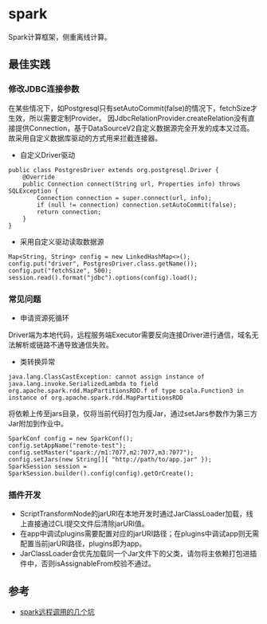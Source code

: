 # spark

Spark计算框架，侧重离线计算。

## 最佳实践

### 修改JDBC连接参数

在某些情况下，如Postgresql只有setAutoCommit(false)的情况下，fetchSize才生效，所以需要定制Provider。
因JdbcRelationProvider.createRelation没有直接提供Connection，基于DataSourceV2自定义数据源完全开发的成本又过高。
故采用自定义数据库驱动的方式用来拦截连接器。

- 自定义Driver驱动
```
public class PostgresDriver extends org.postgresql.Driver {
    @Override
    public Connection connect(String url, Properties info) throws SQLException {
        Connection connection = super.connect(url, info);
        if (null != connection) connection.setAutoCommit(false);
        return connection;
    }
}
```
- 采用自定义驱动读取数据源
```
Map<String, String> config = new LinkedHashMap<>();
config.put("driver", PostgresDriver.class.getName());
config.put("fetchSize", 500);
session.read().format("jdbc").options(config).load();
```

### 常见问题

- 申请资源死循环

Driver端为本地代码，远程服务端Executor需要反向连接Driver进行通信，域名无法解析或链路不通导致通信失败。

- 类转换异常
```
java.lang.ClassCastException: cannot assign instance of java.lang.invoke.SerializedLambda to field org.apache.spark.rdd.MapPartitionsRDD.f of type scala.Function3 in instance of org.apache.spark.rdd.MapPartitionsRDD
```
将依赖上传至jars目录，仅将当前代码打包为瘦Jar，通过setJars参数作为第三方Jar附加到作业中。
```
SparkConf config = new SparkConf();
config.setAppName("remote-test");
config.setMaster("spark://m1:7077,m2:7077,m3:7077");
config.setJars(new String[]{ "http://path/to/app.jar" });
SparkSession session = SparkSession.builder().config(config).getOrCreate();
```

### 插件开发

- ScriptTransformNode的jarURI在本地开发时通过JarClassLoader加载，线上直接通过CLI提交文件后清除jarURI值。
- 在app中调试plugins需要配置对应的jarURI路径；在plugins中调试app则无需配置当前jarURI路径，plugins即为app。
- JarClassLoader会优先加载同一个Jar文件下的父类，请勿将主依赖打包进插件中，否则isAssignableFrom校验不通过。

## 参考
- [spark远程调用的几个坑](https://www.cnblogs.com/hanko/p/14086667.html)
